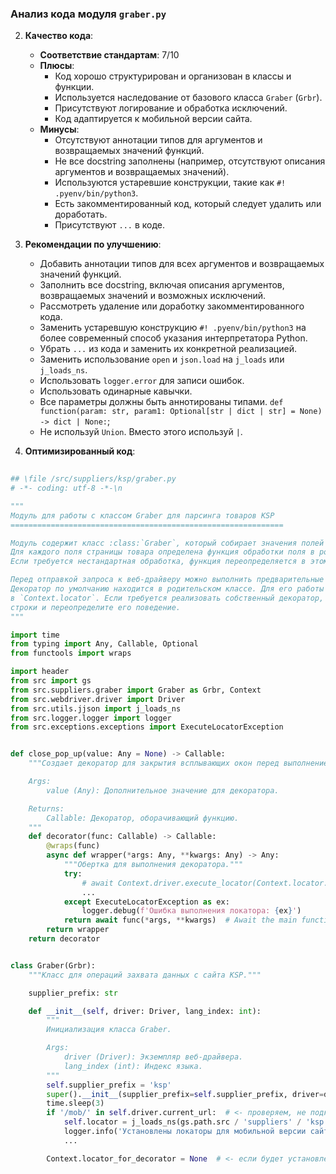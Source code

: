 ### **Анализ кода модуля `graber.py`**

2. **Качество кода**:
   - **Соответствие стандартам**: 7/10
   - **Плюсы**:
     - Код хорошо структурирован и организован в классы и функции.
     - Используется наследование от базового класса `Graber` (`Grbr`).
     - Присутствуют логирование и обработка исключений.
     - Код адаптируется к мобильной версии сайта.
   - **Минусы**:
     - Отсутствуют аннотации типов для аргументов и возвращаемых значений функций.
     - Не все docstring заполнены (например, отсутствуют описания аргументов и возвращаемых значений).
     - Используются устаревшие конструкции, такие как `#! .pyenv/bin/python3`.
     - Есть закомментированный код, который следует удалить или доработать.
     - Присутствуют `...` в коде.

3. **Рекомендации по улучшению**:
   - Добавить аннотации типов для всех аргументов и возвращаемых значений функций.
   - Заполнить все docstring, включая описания аргументов, возвращаемых значений и возможных исключений.
   - Рассмотреть удаление или доработку закомментированного кода.
   - Заменить устаревшую конструкцию `#! .pyenv/bin/python3` на более современный способ указания интерпретатора Python.
   - Убрать `...` из кода и заменить их конкретной реализацией.
   - Заменить использование `open` и `json.load` на `j_loads` или `j_loads_ns`.
   - Использовать `logger.error` для записи ошибок.
   - Использовать одинарные кавычки.
   - Все параметры должны быть аннотированы типами. `def function(param: str, param1: Optional[str | dict | str] = None) -> dict | None:`;
   - Не используй `Union`. Вместо этого используй `|`.

4. **Оптимизированный код**:

```python
                
## \file /src/suppliers/ksp/graber.py
# -*- coding: utf-8 -*-\n

"""
Модуль для работы с классом Graber для парсинга товаров KSP
=============================================================

Модуль содержит класс :class:`Graber`, который собирает значения полей на странице товара `ksp.co.il`.
Для каждого поля страницы товара определена функция обработки поля в родительском классе.
Если требуется нестандартная обработка, функция переопределяется в этом классе.

Перед отправкой запроса к веб-драйверу можно выполнить предварительные действия через декоратор.
Декоратор по умолчанию находится в родительском классе. Для его работы необходимо передать значение
в `Context.locator`. Если требуется реализовать собственный декоратор, раскомментируйте соответствующие
строки и переопределите его поведение.
"""

import time
from typing import Any, Callable, Optional
from functools import wraps

import header
from src import gs
from src.suppliers.graber import Graber as Grbr, Context
from src.webdriver.driver import Driver
from src.utils.jjson import j_loads_ns
from src.logger.logger import logger
from src.exceptions.exceptions import ExecuteLocatorException


def close_pop_up(value: Any = None) -> Callable:
    """Создает декоратор для закрытия всплывающих окон перед выполнением основной логики функции.

    Args:
        value (Any): Дополнительное значение для декоратора.

    Returns:
        Callable: Декоратор, оборачивающий функцию.
    """
    def decorator(func: Callable) -> Callable:
        @wraps(func)
        async def wrapper(*args: Any, **kwargs: Any) -> Any:
            """Обертка для выполнения декоратора."""
            try:
                # await Context.driver.execute_locator(Context.locator.close_pop_up)  # Await async pop-up close
                ...
            except ExecuteLocatorException as ex:
                logger.debug(f'Ошибка выполнения локатора: {ex}')
            return await func(*args, **kwargs)  # Await the main function
        return wrapper
    return decorator


class Graber(Grbr):
    """Класс для операций захвата данных с сайта KSP."""

    supplier_prefix: str

    def __init__(self, driver: Driver, lang_index: int):
        """
        Инициализация класса Graber.

        Args:
            driver (Driver): Экземпляр веб-драйвера.
            lang_index (int): Индекс языка.
        """
        self.supplier_prefix = 'ksp'
        super().__init__(supplier_prefix=self.supplier_prefix, driver=driver, lang_index=lang_index)
        time.sleep(3)
        if '/mob/' in self.driver.current_url:  # <- проверяем, не подключились ли к мобильной версии сайта
            self.locator = j_loads_ns(gs.path.src / 'suppliers' / 'ksp' / 'locators' / 'product_mobile_site.json')
            logger.info('Установлены локаторы для мобильной версии сайта KSP')
            ...

        Context.locator_for_decorator = None  # <- если будет установлено значение - то оно выполнится в декораторе `@close_pop_up`